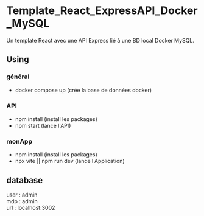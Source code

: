 # Template_React_ExpressAPI_Docker_MySQL
Un template React avec une API Express lié à une BD local Docker MySQL.
## Using
### général
- docker compose up (crée la base de données docker)
### API
- npm install (install les packages)
- npm start (lance l'API)
### monApp
- npm install (install les packages)
- npx vite || npm run dev (lance l'Application)
## database
user : admin <br>
mdp : admin <br>
url : localhost:3002
